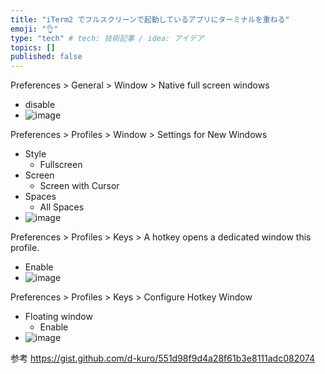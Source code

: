 ```yaml
---
title: "iTerm2 でフルスクリーンで起動しているアプリにターミナルを重ねる"
emoji: "👌"
type: "tech" # tech: 技術記事 / idea: アイデア
topics: []
published: false
---
```

Preferences > General > Window > Native full screen windows
- disable
- ![image](https://gyazo.com/3d0434e181afba8f50eb35e8de961609/thumb/1000)


Preferences > Profiles > Window > Settings for New Windows
- Style
    - Fullscreen
- Screen
    - Screen with Cursor
- Spaces
    - All Spaces
- ![image](https://gyazo.com/dadf59a3905b48ad6c3e237122b33c58/thumb/1000)


Preferences > Profiles > Keys > A hotkey opens a dedicated window this profile.
- Enable
- ![image](https://gyazo.com/dddb50983b7bccd84f21738515e55b4f/thumb/1000)

Preferences > Profiles > Keys > Configure Hotkey Window
- Floating window
    - Enable
- ![image](https://gyazo.com/0746763db71b017462f4276ebab9d15e/thumb/1000)


参考
https://gist.github.com/d-kuro/551d98f9d4a28f61b3e8111adc082074